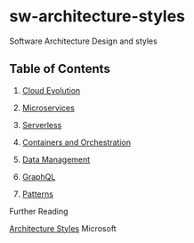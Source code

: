 # sw-architecture-styles
Software Architecture Design and styles

## Table of Contents

1. [Cloud Evolution](cloud.md)

2. [Microservices](microservices.md) 

3. [Serverless](serveless.md) 

4. [Containers and Orchestration](Containers-and-orchestration.md) 

5. [Data Management](data-mgmt.md)

6. [GraphQL](Graphql.md) 

7. [Patterns](patterns.md)

Further Reading

[Architecture Styles](https://docs.microsoft.com/en-us/azure/architecture/guide/architecture-styles/) Microsoft



